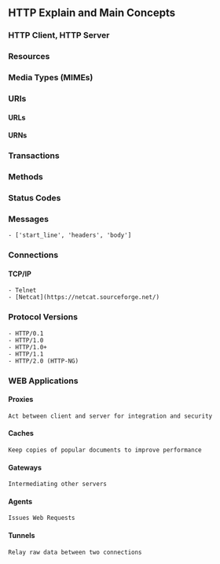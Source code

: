 ## HTTP Explain and Main Concepts

### HTTP Client, HTTP Server

### Resources
### Media Types (MIMEs)

### URIs
#### URLs
#### URNs

### Transactions
### Methods
### Status Codes

### Messages
    - ['start_line', 'headers', 'body']

### Connections
#### TCP/IP
    - Telnet
    - [Netcat](https://netcat.sourceforge.net/)

### Protocol Versions
    - HTTP/0.1
    - HTTP/1.0
    - HTTP/1.0+
    - HTTP/1.1
    - HTTP/2.0 (HTTP-NG)

### WEB Applications
#### Proxies
    Act between client and server for integration and security
#### Caches
    Keep copies of popular documents to improve performance
#### Gateways
    Intermediating other servers
#### Agents
    Issues Web Requests
#### Tunnels
    Relay raw data between two connections